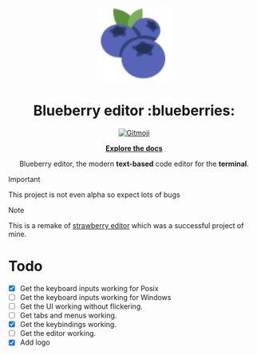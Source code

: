 <p align="center">
    <img src="./assets/blueberry.svg" alt="blueberry editor" width="150"/>
</p>
<h1 align="center">Blueberry editor :blueberries:</h1>

<p align="center">
<a href="https://gitmoji.dev">
  <img
    src="https://img.shields.io/badge/gitmoji-%20😜%20😍-FFDD67.svg?style=flat-square"
    alt="Gitmoji"
  />
</a>
</p>

<p align="center"><a href="./docs/"><b>Explore the docs</b></a></p>

<p align="center">Blueberry editor, the modern <b>text-based</b> code editor for the <b>terminal</b>.</p>

> [!IMPORTANT]  
> This project is not even alpha so expect lots of bugs

> [!NOTE]  
> This is a remake of [strawberry editor](https://github.com/Mani4D46/strawberry-editor) which was a successful project of mine.

# Todo
- [x] Get the keyboard inputs working for Posix
- [ ] Get the keyboard inputs working for Windows
- [ ] Get the UI working without flickering.
- [ ] Get tabs and menus working.
- [x] Get the keybindings working.
- [ ] Get the editor working.
- [x] Add logo
